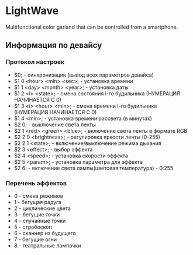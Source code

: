 # LightWave
Multifunctional color garland that can be controlled from a smartphone.
## Информация по девайсу

### Протокол настроек
- $0; - cинхронизация (вывод всех параметров девайса)
- $1 0 \<hour\> \<min\> \<sec\>; - установка времени
- $1 1 \<day\> \<month\> \<year\>; - установка даты
- $1 2 \<i\> \<state\>; - смена состояния i-го будильника (НУМЕРАЦИЯ НАЧИНАЕТСЯ С 0)
- $1 3 \<i\> \<hour\> \<min\>; - смена времени i-го будильника (НУМЕРАЦИЯ НАЧИНАЕТСЯ С 0)
- $1 4 \<min\>; - установка времени рассвета (в минутах)
- $2 0; - выключение света ленты
- $2 1 \<red\> \<green\> \<blue\>; - включение света ленты в формате RGB
- $2 2 0 \<brightness\>; - регулировка яркости ленты (0-255)
- $2 2 1 \<state>; - включение/выключение режима дыхания
- $2 3 \<effect\>; - выбор эффекта
- $2 4 \<speed\>; - установка скорости эффекта
- $2 5 \<param\>; - установка параметра для эффекта
- $2 6; - включение света лампы(цветовая температура) - 0:255

### Перечень эффектов
- 0 - смена режимов
- 1 - бегущая радуга
- 2 - циклические цвета
- 3 - бегущие точки
- 4 - случайные точки
- 5 - стробоскоп
- 6 - сканнер из будущего
- 7 - бегущие огни
- 8 - театральные лампочки